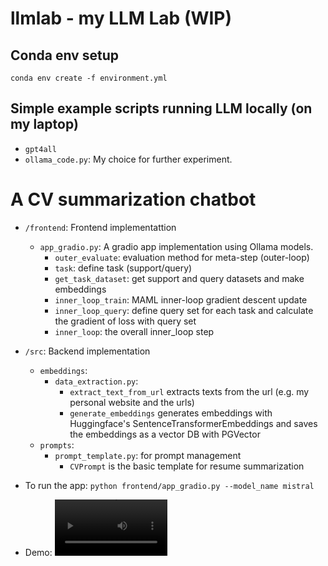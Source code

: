 # llmlab - my LLM Lab (WIP)

## Conda env setup
``` 
conda env create -f environment.yml
```

## Simple example scripts running LLM locally (on my laptop)
- `gpt4all`
- `ollama_code.py`: My choice for further experiment.


# A CV summarization chatbot
- `/frontend`: Frontend implementattion
  - `app_gradio.py`: A gradio app implementation using Ollama models.
    - `outer_evaluate`: evaluation method for meta-step (outer-loop)
    - `task`: define task (support/query)
    - `get_task_dataset`: get support and query datasets and make embeddings
    - `inner_loop_train`: MAML inner-loop gradient descent update
    - `inner_loop_query`: define query set for each task and calculate the gradient of loss with query set
    - `inner_loop`: the overall inner_loop step
- `/src`: Backend implementation
  - `embeddings`: 
    - `data_extraction.py`: 
      - `extract_text_from_url` extracts texts from the url (e.g. my personal website and the urls)
      - `generate_embeddings` generates embeddings with Huggingface's SentenceTransformerEmbeddings and saves the embeddings as a vector DB with PGVector
  - `prompts`:
    - `prompt_template.py`: for prompt management
      - `CVPrompt` is the basic template for resume summarization

- To run the app: `python frontend/app_gradio.py --model_name mistral`
- Demo: <video src='https://www.youtube.com/watch?v=eSxMgvQcgqo' width=180/>

